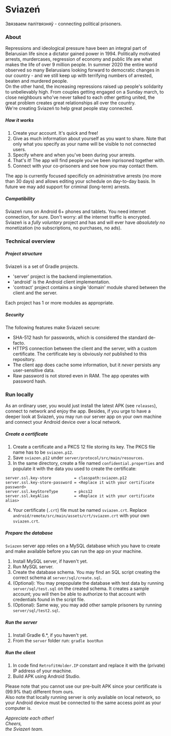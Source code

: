 # Sviazeń
Звязваем палітвязняў - connecting political prisoners.
  
    
### About
Repressions and ideological pressure have been an integral part of Belarusian life
since a dictator gained power in 1994.
Politically motivated arrests, murdercases, regression of economy and public life
are what makes the life of over 9 million people.
In summer 2020 the entire world observed so many Belarusians
looking forward to democratic changes in our country - and we still keep up
with terrifying numbers of arrested, beaten and murdered people.  
On the other hand, the increasing repressions raised up people's solidarity to unbelievably high. 
From couples getting engaged on a Sunday march,
to close neighbours who've never talked to each other getting united,
the great problem creates great relationships all over the country.  
We're creating Sviazeń to help great people stay connected.

##### How it works
1. Create your account. It's quick and free!
1. Give as much information about yourself as you want to share. Note that only what you specify as your name will be visible to not connected users.
1. Specify where and when you've been during your arrests.
1. That's it! The app will find people you've been inprisoned together with.
1. Connect with your co-prisoners and see how you may contact them.

The app is currently focused specificly on administrative arrests (no more than 30 days)
and allows editing your schedule on day-to-day basis.
In future we may add support for criminal (long-term) arrests.

##### Compatibility
Sviazeń runs on Android 6+ phones and tablets. You need internet connection, for sure. Don't worry: all the internet traffic is encrypted.  
Sviazeń is a *fully voluntary*  project and has and will ever have *absolutely no* monetization (no subscriptions, no purchases, no ads).


### Technical overview

##### Project  structure
Sviazeń is a set of Gradle projects.
- 'server' project is the backend implementation.
- 'android' is the Android client implementation.
- 'contract' project contains a single 'domain' module shared between the client and the server.

Each project has 1 or more modules as appropriate.


##### Security
The following features make Sviazeń secure:
- SHA-512 hash for passwords, which is considered the standard de-facto.
- HTTPS connection between the client and the server, with a custom certificate. The certificate key is obviously *not* published to this repository.
- The client app does cache some information, but it *never* persists any user-sensitive data.
- Raw password is not stored even in RAM. The app operates with password hash.


### Run locally
As an ordinary user, you would just install the latest APK (see `releases`), connect to network and enjoy the app.
Besides, if you urge to have a deeper look at Sviazeń,
you may run our server app on your own machine and connect your Android device over a local network.

##### Create a certificate
1. Create a certificate and a PKCS 12 file storing its key. The PKCS file name has to be `sviazen.p12`.
1. Save `sviazen.p12` under `server/protocol/src/main/resources`.
1. In the same directory, create a file named `confidential.properties` and populate it with the data you used to create the certificate:
```
server.ssl.key-store          = classpath:sviazen.p12
server.ssl.key-store-password = <Replace it with your certificate password>
server.ssl.keyStoreType       = pkcs12
server.ssl.keyAlias           = <Replace it with your certificate alias>
```
4. Your certificate (`.crt`) file must be named `sviazen.crt`. Replace `android/remote/src/main/assets/crt/sviazen.crt` with your own `sviazen.crt`.

##### Prepare the database
`Sviazen` server app relies on a MySQL database which you have to create and make available before you can run the app on your machine.
1. Install MySQL server, if haven't yet.
1. Run MySQL server.
1. Create the database schema. You may find an SQL script creating the correct schema at `server/sql/create.sql`.
1. (Optional): You may prepopulate the database with test data by running `server/sql/test.sql` on the created schema. It creates a sample account; you will then be able to authorize to that account with credentials found in the script file.
1. (Optional): Same way, you may add other sample prisoners by running `server/sql/test2.sql`.

##### Run the server
1. Install Gradle 6.*, if you haven't yet.
1. From the `server` folder run:
`gradle bootRun`

##### Run the client
1. In code find `RetrofitHolder.IP` constant and replace it with the (private) IP address of your machine.
1. Build APK using Android Studio.

Please note that you cannot use our pre-built APK since your certificate is (99.9% that) different from ours.  
Also note that locally running server is only available on local network,
so your Android device must be connected to the same access point as your computer is.
  
    

*Appreciate each other!*  
*Cheers,*  
*the Sviazeń team.*